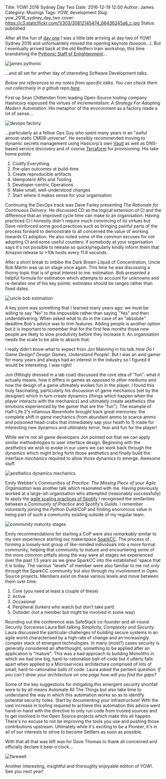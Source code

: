 Title: YOW! 2016 Sydney Day Two
Date: 2016-12-19 12:00
Author: James 
Category: Musings 
Tags: YOW, development
Slug: yow_2016_sydney_day_two
cover: https://c3.staticflickr.com/1/303/30812145474_66436245a6_c.jpg
Status: published

After all the fun of [day one][yow 2016 day one] I was a little late arriving at day two of YOW! Sydney 2016 and unfortuantely missed the opening keynote (booooo...). But I eventually arrived back at the old Redfern train workshop, this time brandishing the [Pythonic Staff of Enlightenment][pythonic staff]...

![james pythonic][james pythonic]

...and all set for anther day of interesting Software Development talks.

<!-- PELICAN_END_SUMMARY -->

_Below are references to my notes from specific talks. You can check them out collectively in a github repo [here][notes]._

First up Sean Chittenden from leading Open-Source tooling company Hashicorp espoused the virtues of _Incrementalism: A Strategy For Adopting Modern Automation_. His metaphor of the environment as a factory made a lot of sense... 

![devops factory][devops factory]

...particularly as a fellow Ops Guy who spent many years in an "awful almost-static CMDB universe". He sensibly recommended moving to dynamic secrets management using Hasicorp's own [Vault][vault] as well as DNS-based service discovery and of course [Terraform][terraform] for provisioning. His take home points:

1. Codify Everything
2. Pre-plan outcomes at build-time
3. Create reproducible artifacts
4. Idempotent APIs and Tooling
5. Developer-centric Operations
6. Make small, well-understood changes
7. Start where it makes sense for your organisation

Continuing the DevOps track was Dave Farley presenting _The Rationale for Continuous Delivery_. He discussed CD as the logical extension of CI and the difference that an improved cycle time can make to an organisation. Having practiced CI I honestly didn't require much convincing of its virtues but Dave reinforced some good practices such as bringing painful parts of the process forward to demonstrate to all concerned the value of working towards CI adoption. He also noted some of the common excuses for _not_ adopting CI and some useful counters: if somebody at your organisation says it's not possible to release so quickly/regularly kindly inform them that Amazon release to >10k hosts every 11.6 seconds.

After a short break to imbibe the Dark Brown Liquid of Concentration, Uncle Bob Martin was up on stage once again. This time he was discussing a thorny topic that is of great interest to me: estimation. Bob presented a helpful formula for estimation which attempts to account for unknowns and re-iterates one of his key points: estimates should be ranges rather than fixed dates:

![uncle bob estimation][uncle bob estimation]

A key point was something that I learned many years ago: we must be willing to say "No" to the impossible rather than saying "Yes" and then underdelivering. When asked what to do in the case of an "absolute" deadline Bob's advice was to trim features. Adding people is another option but it is important to remember that for the first few months those new people are likely to slow produtivity before they increase it. An organisation needs the scale to be able to absorb that.

I really didn't know what to expect from Jon Manning in his talk _How Do I Game Design? Design Games, Understand People!_. But I was an avid gamer for many years and always had an interest in the industry so I figured it would be interesting. I was right!

Jon (fittingly dressed in a lab coat) discussed the core idea of "fun": what it actually means, how it differs in games as opposed to other mediums and how the design of a game ultimately evokes fun in the player. I found this truly fascinating, particularly his discussion of game mechanics (set by the designer) which in turn create dynamics (things which happen when the player interacts with the mechanics) and ultimately create aesthetics (the emotions experienced by the gamer that are the "fun"). The example of Half-Life 2's infamous _Ravenholm_ brought back great memories: the complete shift in game mechanics (from abundant ammo to scarce ammo and poisoned head-crabs that immediately sap your heath to 1) made for interesting new dynamics and ultimately terror, fear and fun for the player!

While we're not all game developers Jon pointed out that we can apply similar methodologies to user interface design. Beginning with the _aesthetics_ we wish to evoke in our users we can work back through the _dynamics_ which might bring forth those aesthetics and finally build the interface _mechanics_ required to allow those dynamics to emerge. Awesome stuff. 

![aesthetics dynamics mechanics][aesthetics dynamics mechanics] 

Emily Webber's _Communities of Practice: The Missing Piece of your Agile Organisation_ was another talk which resonated with me. Having previously worked at a large-ish organisation who attempted (reasonably successfully) to apply the [agile scaling practices of Spotify][scaling agile at spotify] I recognised the similarities between a _Community of Practice_ and Spotify's _Guilds_. I remember voluntarily joining the _Python_ Guild/CoP and finding enoromous value in being part of such a community existing outside of my regular team.

![community maturity stages][community maturity stages]

Emily recommendations for starting a CoP were also _remarkably_ similar to my own experience starting our makerspace [SparkCC][sparkcc]. The process of forming a loosely-knit group of like-minded individuals into a more formal community, helping that community to mature and encountering some of the more common pitfalls along the way were all stages we experienced over the past 1.5 years as we grew SparkCC into the established 'space that it is today. The various "levels" of member were also familiar to me not only through the SparkCC community but also through my involvement in Open Source projects. Members exist on these various levels and move between them over time:

1. Core (you need at least a couple of these)
2. Active
3. Occasional
4. Peripheral (lurkers who watch but don't take part)
5. Outsider (not a member but might be involved in some way)

Rounding out the conference was SafeStack co-founder and all-round Security Sorceress Laura Bell talking _Simplicity, Complexity and Security_. Laura discussed the particular challenges of building secure systems in an agile world characterised by a high rate of change and an increasingly complex stack of emergent technologies. In many (most?) cases security is generally considered an afterthought, something to be applied after an application is "mature". This was a bad approach to building Monoliths in which we had one big, hard-to-rationalise ball-of-code but it utterly falls apart when applied to a Microservices architecture comprised of lots of small, hard-to-rationalise balls of code. Laura asked the pertient question: _If you can't draw your architecture on one page how will you find the gaps?_

Some of the key suggestions for mitigating this emergent security shortfall were to by all means Automate All The Things but also take time to understand the way in which this automation works so as to identify potential security holes. Start by documenting your infrastructure! With the vast increase in tooling required to achieve this automation this advice went hand-in-hand with the directive to only run code from trusted sources and to get involved in the Open Source projects which make this all happen. There's no excuse to not be improving the tools you use and pushing those contributions upstream. Ultimately while it's exciting to be a Pioneer, it's in all of our interests to strive to become Settlers as soon as possible.

With that all that was left was for Dave Thomas to thank all concerned and officially declare it beer o'clock...

![farewell][farewell]

Another interesting, insightful and thoroughly enjoyable ediiton of YOW!. See you next year!

[yow 2016 day one]:/yow_2016_sydney_day_one
[pythonic staff]:/pythonic-staff/
[james pythonic]:https://c1.staticflickr.com/1/487/31280958680_d126a831df_c.jpg
[notes]:https://github.com/amorphic/yow_2016
[devops factory]:https://c5.staticflickr.com/1/487/30812155444_be709eefa8_c.jpg
[vault]:https://www.hashicorp.com/vault.html
[terraform]:https://www.hashicorp.com/terraform.html
[uncle bob estimation]: https://c2.staticflickr.com/1/436/31653479545_378bdc9c56_c.jpg
[aesthetics dynamics mechanics]:https://c4.staticflickr.com/1/67/31653478835_7797ddc09d_c.jpg
[community maturity stages]:https://c5.staticflickr.com/6/5556/30812147164_34edb9a276_c.jpg
[scaling agile at spotify]:https://dl.dropboxusercontent.com/u/1018963/Articles/SpotifyScaling.pdf
[sparkcc]:http://sparkcc.org
[farewell]:https://c3.staticflickr.com/1/303/30812145474_66436245a6_c.jpg
